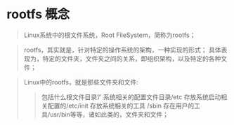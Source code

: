 # rootfs 概念

>Linux系统中的根文件系统，Root FileSystem，简称为rootfs；

>rootfs，其实就是，针对特定的操作系统的架构，一种实现的形式；
具体表现为，特定的文件夹，文件夹之间的关系，即组织架构，以及特定的各种文件；

>Linux中的rootfs，就是那些文件夹和文件:
>>包括什么根文件目录’/’
系统相关的配置文件目录/etc
存放系统启动相关配置的/etc/init
存放系统相关的工具 /sbin
存在用户的工具/usr/bin等等，诸如此类的，文件夹和文件；